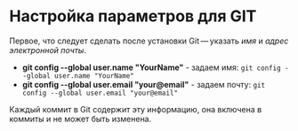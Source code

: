 # Настройка параметров для GIT

Первое, что следует сделать после установки Git — указать *имя* и *адрес электронной почты*.

* **git config --global user.name "YourName"** - задаем имя:
`git config --global user.name "YourName"`
* **git config --global user.email "your@email"** - задаем почту: `git config --global user.email "your@email"`

Каждый коммит в Git содержит эту информацию, она включена в коммиты и не может быть изменена.